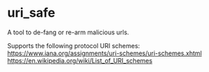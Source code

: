 # uri_safe

A tool to de-fang or re-arm malicious urls.



Supports the following protocol URI schemes:
https://www.iana.org/assignments/uri-schemes/uri-schemes.xhtml
https://en.wikipedia.org/wiki/List_of_URI_schemes
